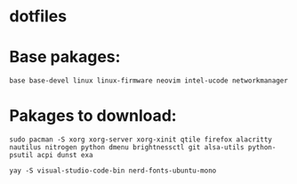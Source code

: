# dotfiles

# Base pakages:

```
base base-devel linux linux-firmware neovim intel-ucode networkmanager
```


# Pakages to download:

```
sudo pacman -S xorg xorg-server xorg-xinit qtile firefox alacritty nautilus nitrogen python dmenu brightnessctl git alsa-utils python-psutil acpi dunst exa  

yay -S visual-studio-code-bin nerd-fonts-ubuntu-mono
```
